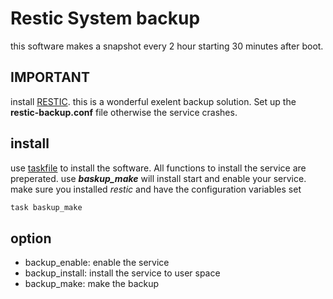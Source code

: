 # Restic System backup

this software makes a snapshot every 2 hour starting 30 minutes after boot.

## IMPORTANT
install [RESTIC](https://restic.net/). this is a wonderful exelent backup solution.
Set up the **restic-backup.conf** file otherwise the service crashes.

## install
use [taskfile](https://taskfile.dev/) to install the software. All functions to install the service are preperated. use ***baskup_make*** will install start and enable your service.
make sure you installed *restic* and have the configuration variables set

```bash
task baskup_make
```

## option
* backup_enable:        enable the service
* backup_install:       install the service to user space
* backup_make:          make the backup
